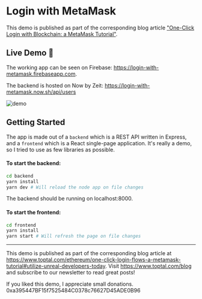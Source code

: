 # Login with MetaMask

This demo is published as part of the corresponding blog article ["One-Click Login with Blockchain: a MetaMask Tutorial"](https://www.toptal.com/ethereum/one-click-login-flows-a-metamask-tutorial#utilize-unreal-developers-today).

## Live Demo 🚀

The working app can be seen on Firebase: https://login-with-metamask.firebaseapp.com.

The backend is hosted on Now by Zeit: https://login-with-metamask.now.sh/api/users

![demo](https://uploads.toptal.io/blog/image/125794/toptal-blog-image-1522395423193-b3227ea1f43c6cbb9f78e090bd7bb2ee.gif)

## Getting Started

The app is made out of a `backend` which is a REST API written in Express, and a `frontend` which is a React single-page application. It's really a demo, so I tried to use as few libraries as possible.

#### To start the backend:
```bash
cd backend
yarn install
yarn dev # Will reload the node app on file changes
```

The backend should be running on localhost:8000.

#### To start the frontend:

```bash
cd frontend
yarn install
yarn start # Will refresh the page on file changes
```

* * *

This demo is published as part of the corresponding blog article at https://www.toptal.com/ethereum/one-click-login-flows-a-metamask-tutorial#utilize-unreal-developers-today.
Visit https://www.toptal.com/blog and subscribe to our newsletter to read great posts!

If you liked this demo, I appreciate small donations. 0xa395447BF15f7525484C0378c76627D45ADE0B96
